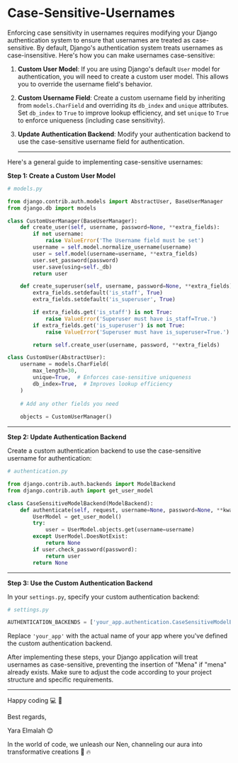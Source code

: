 # Case-Sensitive-Usernames

Enforcing case sensitivity in usernames requires modifying your Django authentication system to ensure that usernames are treated as case-sensitive. By default, Django's authentication system treats usernames as case-insensitive. Here's how you can make usernames case-sensitive:

1. **Custom User Model**:
   If you are using Django's default `User` model for authentication, you will need to create a custom user model. This allows you to override the username field's behavior.

2. **Custom Username Field**:
   Create a custom username field by inheriting from `models.CharField` and overriding its `db_index` and `unique` attributes. Set `db_index` to `True` to improve lookup efficiency, and set `unique` to `True` to enforce uniqueness (including case sensitivity).

3. **Update Authentication Backend**:
   Modify your authentication backend to use the case-sensitive username field for authentication.

   ----

Here's a general guide to implementing case-sensitive usernames:

**Step 1: Create a Custom User Model**

```python
# models.py

from django.contrib.auth.models import AbstractUser, BaseUserManager
from django.db import models

class CustomUserManager(BaseUserManager):
    def create_user(self, username, password=None, **extra_fields):
        if not username:
            raise ValueError('The Username field must be set')
        username = self.model.normalize_username(username)
        user = self.model(username=username, **extra_fields)
        user.set_password(password)
        user.save(using=self._db)
        return user

    def create_superuser(self, username, password=None, **extra_fields):
        extra_fields.setdefault('is_staff', True)
        extra_fields.setdefault('is_superuser', True)

        if extra_fields.get('is_staff') is not True:
            raise ValueError('Superuser must have is_staff=True.')
        if extra_fields.get('is_superuser') is not True:
            raise ValueError('Superuser must have is_superuser=True.')

        return self.create_user(username, password, **extra_fields)

class CustomUser(AbstractUser):
    username = models.CharField(
        max_length=30,
        unique=True,  # Enforces case-sensitive uniqueness
        db_index=True,  # Improves lookup efficiency
    )
    
    # Add any other fields you need
    
    objects = CustomUserManager()
```

---

**Step 2: Update Authentication Backend**

Create a custom authentication backend to use the case-sensitive username for authentication:

```python
# authentication.py

from django.contrib.auth.backends import ModelBackend
from django.contrib.auth import get_user_model

class CaseSensitiveModelBackend(ModelBackend):
    def authenticate(self, request, username=None, password=None, **kwargs):
        UserModel = get_user_model()
        try:
            user = UserModel.objects.get(username=username)
        except UserModel.DoesNotExist:
            return None
        if user.check_password(password):
            return user
        return None
```

----

**Step 3: Use the Custom Authentication Backend**

In your `settings.py`, specify your custom authentication backend:

```python
# settings.py

AUTHENTICATION_BACKENDS = ['your_app.authentication.CaseSensitiveModelBackend']
```

Replace `'your_app'` with the actual name of your app where you've defined the custom authentication backend.


After implementing these steps, your Django application will treat usernames as case-sensitive, preventing the insertion of "Mena" if "mena" already exists. Make sure to adjust the code according to your project structure and specific requirements.

---

Happy coding :computer: :clinking_glasses:

Best regards,

Yara Elmalah 😊

In the world of code, we unleash our Nen, channeling our aura into transformative creations :sauropod: :fire:	
